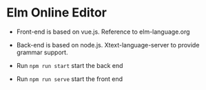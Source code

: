 # Elm Online Editor

- Front-end is based on vue.js. Reference to elm-language.org
- Back-end is based on node.js. Xtext-language-server to provide grammar support.

- Run `npm run start` start the back end
- Run `npm run serve` start the front end